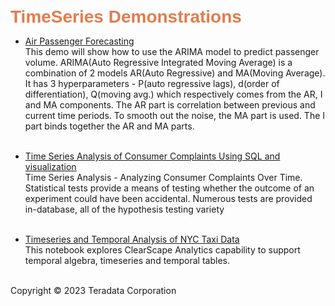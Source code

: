 <b style = 'font-size:28px;font-family:Arial;color:#E37C4D'>TimeSeries Demonstrations</b>
 
* [Air Passenger Forecasting](../UseCases/AirPassengersTimeSeriesForecasting/AirPassengersTimeSeriesForecasting.ipynb)
<br>This demo will show how to use the ARIMA model to predict passenger volume.  ARIMA(Auto Regressive Integrated Moving Average) is a combination of 2 models AR(Auto Regressive) and MA(Moving Average). It has 3 hyperparameters - P(auto regressive lags), d(order of differentiation), Q(moving avg.) which respectively comes from the AR, I and MA components. The AR part is correlation between previous and current time periods. To smooth out the noise, the MA part is used. The I part binds together the AR and MA parts.<br><br>
 
* [Time Series Analysis of Consumer Complaints Using SQL and visualization](../UseCases/TimeSeriesAnalysis/TimeSeriesAnalysis.ipynb)
<br>Time Series Analysis - Analyzing Consumer Complaints Over Time.  Statistical tests provide a means of testing whether the outcome of an experiment could have been accidental. Numerous tests are provided in-database, all of the hypothesis testing variety<br><br>
 
* [Timeseries and Temporal Analysis of NYC Taxi Data](../UseCases/NYC-taxi-4d/NYC-taxi-timeseries.ipynb)
<br>This notebook explores ClearScape Analytics capability to support temporal algebra, timeseries and temporal tables.<br><br>
 

Copyright © 2023 Teradata Corporation
